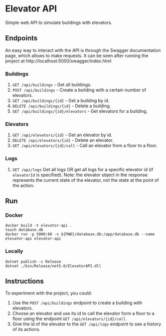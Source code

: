 # Elevator API

Simple web API to simulate buildings with elevators.

## Endpoints

An easy way to interact with the API is through the Swagger documentation page, which allows to make requests.
It can be seen after running the project at http://localhost:5000/swagger/index.html

### Buildings

1. `GET ​/api​/buildings` - Get all buildings.
1. `POST ​/api​/buildings` - Create a building with a certain number of elevators.
1. `GET ​/api​/buildings​/{id}` - Get a building by id.
1. `DELETE ​/api​/buildings​/{id}` - Delete a building.
1. `GET ​/api​/buildings​/{id}​/elevators` - Get elevators for a building.

### Elevators

1. `GET ​/api​/elevators​/{id}` - Get an elevator by id.
1. `DELETE ​/api​/elevators​/{id}` - Delete an elevator.
1. `GET ​/api​/elevators​/{id}​/call` - Call an elevator from a floor to a floor.

### Logs

1. `GET ​/api​/logs` Get all logs OR get all logs for a specific elevator id (if `elevatorId` is specified).
Note: the elevator object in the response represents the current state of the elevator, not the state at the point of the action.

## Run

### Docker

    docker build -t elevator-api .
    touch database.db
    docker run -p 5000:80 -v ${PWD}/database.db:/app/database.db --name elevator-api elevator-api

### Locally

    dotnet publish -c Release
    dotnet ./bin/Release/net5.0/ElevatorAPI.dll

## Instructions

To experiment with the project, you could:

1. Use the `POST ​/api​/buildings` endpoint to create a building with elevators.
1. Choose an elevator and use its id to call the elevator form a floor to a floor using the endpoint `GET ​/api​/elevators​/{id}​/call`.
1. Give the id of the elevator to the `GET ​/api​/logs` endpoint to see a history of its actions.
